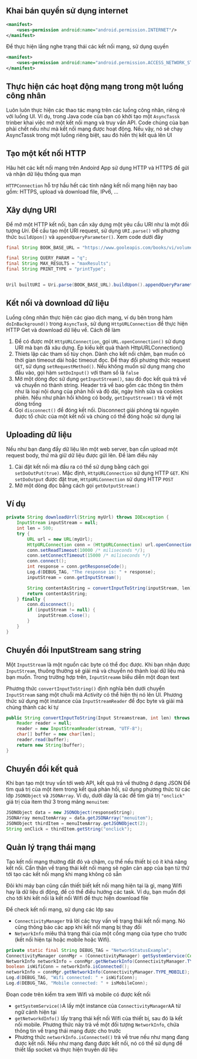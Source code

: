 ## Khai bán quyền sử dụng internet
```xml
<manifest>
	<uses-permission android:name="android.permission.INTERNET"/>
</manifest>
```

Để thực hiện lắng nghe trạng thái các kết nối mạng, sử dụng quyền
```xml
<manifest>
	<uses-permission android:name="android.permission.ACCESS_NETWORK_STATE"/>
</manifest>
```

## Thực hiện các hoạt động mạng trong một luồng công nhân
Luôn luôn thực hiện các thao tác mạng trên các luồng công nhân, riêng rẽ với luồng UI. Ví dụ, trong Java code của bạn có khởi tạo một `AsyncTassk` trinber khai việc mở một kết nối mạng và truy vấn API. Code chúng của bạn phải chết nếu như mà kết nối mạng được hoạt động. Nếu vậy, nó sẽ chạy AsyncTassk trong một luồng riêng biệt, sau đó hiển thị kết quả lên UI

## Tạo một kết nối HTTP
Hâu hét các kết nối mạng trên Andoird App sử dụng HTTP và HTTPS để gửi và nhận dữ liệu thống qua mạn

`HTTPConnection` hỗ trợ hầu hết các tính năng kết nối mạng hiện nay bao gồm: HTTPS, upload và download file, IPv6, ...

## Xây dựng URI
Để mở một HTTP kết nối, bạn cần xây dựng một yêu cầu URI như là một đối tượng *Uri*. Để cấu tạo một URI request, sử dụng `URI.parse()` với phương thức `buildUpon()` và `appendQueryParameter()`. Xem code dưới đây
```java
final String BOOK_BASE_URL = "https://www.gooleapis.com/books/vi/volumes?";

final String QUERY_PARAM = "q";
final String MAX_RESULTS = "maxResults";
final String PRINT_TYPE = "printType";


Uril builtURI = Uri.parse(BOOK_BASE_URL).buildUpon().appendQueryParameter(QUERY_PARAM, "pride+prejudice").appendQueryParameter(MAX_RESULTS, "5").appendQueryParameter(PRINT_TYPE, "books").build();
```

## Kết nối và download dữ liệu
Luồng công nhân thực hiện các giao dịch mạng, ví dụ bên trong hàm `doInBackground()` trong `AsyncTask`, sử dụng `HttpURLConnection` để thực hiện HTTP Get và download dữ liệu về. Cách để làm
1. Để có được một `HttpURLConnection`, gọi `URL.openConnection()` sử dụng URI mà bạn đã xâu dựng. Ép kiểu kết quả thành HttpURLConnection()
2. Thiets lập các tham số tùy chọn. Dành cho kết nối chậm, bạn muốn có thời gian timeout dài hoặc timeout đọc. Để thay đổi phương thức request `GET`, sử dụng `setRequestMethod()`. Nếu không muốn sử dụng mạng cho đầu vào, gọi hàm `setDoInput()` với tham số là `false`
4. Mở một dòng đọc sử dụng `getInputStream()`, sau đó đọc kết quả trả về và chuyển nó thành string. Header trả về bao gồm các thông tin thêm như là loại nội dung của phản hồi và độ dài, ngày hỉnh sửa và cookies phiên. Nếu như phản hồi không có body, `getInputStream()` trả về một dòng trống
5. Gọi `disconnect()` để đóng kết nối. Disconnect giải phóng tài nguyên được tổ chức của một kết nối và chúng có thể đóng hoặc sử dụng lại


## Uploading dữ liệu
Nếu như bạn đang đẩy dữ liệu lên một web server, bạn cần upload một request body, thứ mà giữ dữ liệu được gửi lên. Để làm điều này
1. Cài đặt kết nối mà đầu ra có thể sử dụng bằng cách gọi `setDoOutPut(true)`. Mặc định, `HttpURLConnection` sử dụng HTTP `GET`. Khi `setDoOutput` được đặt true, `HttpURLConnection` sử dụng HTTP `POST`
2. Mở một dòng đọc bằng cách gọi `getOutputStream()`

## Ví dụ
```java
private String downloadUrrl(String myUrl) throws IOException {
	InputStream inputStream = null;
	int len = 500;
	try {
		URL url = new URL(myUrl);
		HttpURLConnection conn = (HttpURLConnection) url.openConnection();
		conn.setReadTimeout(10000 /* miliseconds */);
		conn.setConnectTimeout(15000 /* miliseconds */)
		conn.connect();
		int response = conn.getResponseCode();
		Log.d(DEBUG_TAG, "The response is: " + response);
		inputStream = conn.getInputStream();

		String contentAsString = convertInputToString(inputStream, len);
		return contentAsString;
	} finally {
		conn.disconnect();
		if (inputStream != null) {
			inputStream.close();
		}
	}
}
```

## Chuyển đổi InputStream sang string
Một `InputStream` là một nguồn các byte có thể đọc được. Khi bạn nhận được `InputStream`, thuông thường sẽ giải mã và chuyển nó thành loại dữ liệu mà bạn muốn. Trong trường hợp trên, `InputStreamm` biểu diễn một đoạn text 

Phương thức `convertInputToString()` định nghĩa bên dưới chuyển `InputStream` sang một chuỗi mà *Activity* có thể hiện thị nó lên UI. Phương thức sử dụng một instance của `InputStreamReader` để đọc byte và giải mã chúng thành các kí tự
```java
public String convertInputToString(Input Streamstream, int len) throws IOException, UnsupportedEncodingException {
	Reader reader = null;
	reader = new InputStreamReader(stream, "UTF-8");
	char[] buffer = new char[len];
	reader.read(buffer);
	return new String(buffer);
}
```

## Chuyển đổi kết quả
Khi bạn tạo một truy vấn tới web API, kết quả trả về thường ở dạng JSON
Để tìm quá trị của một item trong kết quả phản hồi, sử dụng phương thức từ các lớp `JSONObject` và `JSONArray`. Ví dụ, dưới dây là các để tìm giá trị `"onclick"` giá trị của item thứ 3 trong mảng `menuitem`:
```java
JSONObject data = new JSONObject(responseString);
JSONArray menuItemArray = data.getJSONArray("menuitem");
JSONObject thirdItem = menuItemArray.getJSONObject(2);
String onClick = thirdItem.getString("onclick");
```

## Quản lý trạng thái mạng
Tạo kết nối mạng thường đắt đỏ và chậm, cụ thể nếu thiết bị có ít khả năng kết nối. Cẩn thận về trạng thái kết nối mạng sẽ ngăn cản app của bạn từ thử tới tạo các kết nối mạng khi mạng không có sẵn

Đôi khi máy bạn cũng cần thiết biết kết nối mạng hiện tại là gì, mạng Wifi hay là dữ liệu di động, để có thể điều hướng các task. Ví dụ, bạn muốn đợi cho tới khi kết nối là kết nối Wifi để thực hiện download file

Để check kết nối mạng, sử dụng các lớp sau
- `ConnectivityManager` trả lời các truy vấn về trạng thái kết nối mạng. Nó cũng thông báo các app khi kết nối mạng bị thay đổi
- `NetworkInfo` miêu thả trạng thái của một cổng mạng của type cho trước (kết nối hiện tại hoặc mobile hoặc Wifi).

```java
private static final String DEBUG_TAG = "NetworkStatusExample";
ConnectivityManager connMgr = (ConnectivityManager) getSystemService(Context.CONNECTIVITY_SERVICE);
NetworkInfo networkInfo = connMgr.getNetworkInfo(ConnectivityManager.TYPE_WFIFI);
boolean isWifiConn = networkInfo.isConnected();
networkInfo = connMgr.getNetworkInfo(ConnectivityManager.TYPE_MOBILE);
Log.d(DEBUG_TAG, "Wifi connected: " + isWifiConn);
Log.d(DEBUG_TAG, "Mobile connected: " + isMobileConn);
```

Đoạn code trên kiểm tra xem Wifi và mobile có được kết nối
- `getSystemService()`A lấy một instance của `ConnectivityManagerA`A từ ngữ cảnh hiện tại
- `getNetworkdInfo()` lấy trạng thái kết nối Wifi của thiết bị, sau đó là kết nối mobile. Phương thức này trả về một đối tượng `NetworkInfo`, chứa thông tin về trạng thái mạng được cho trước
- Phương thức `networkInfo.isConnected()` trả về true nếu như mạng đang được kết nối. Nếu như mạng đang được kết nối, nó có thể sử dụng để thiết lấp socket  và thực hiện truyền dữ liệu

